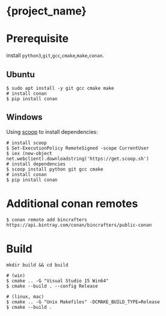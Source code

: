 # {project_name}

# Prerequisite

install `python3`,`git`,`gcc`,`cmake`,`make`,`conan`.

## Ubuntu
```
$ sudo apt install -y git gcc cmake make
# install conan
$ pip install conan
```

## Windows
Using [scoop](https://scoop.sh/) to install dependencies:
```
# install scoop
$ Set-ExecutionPolicy RemoteSigned -scope CurrentUser
$ iex (new-object net.webclient).downloadstring('https://get.scoop.sh')
# install dependencies
$ scoop install python git gcc cmake
# install conan
$ pip install conan
```

# Additional conan remotes
```
$ conan remote add bincrafters https://api.bintray.com/conan/bincrafters/public-conan

``` 

# Build
```
mkdir build && cd build

# (win)
$ cmake .. -G "Visual Studio 15 Win64"
$ cmake --build . --config Release

# (linux, mac)
$ cmake .. -G "Unix Makefiles" -DCMAKE_BUILD_TYPE=Release
$ cmake --build .
```